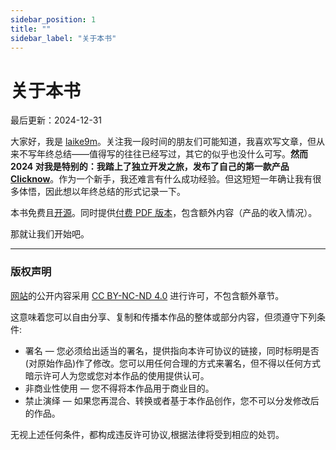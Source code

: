 ```yaml
---
sidebar_position: 1
title: ""
sidebar_label: "关于本书"
---
```


# 关于本书

最后更新：2024-12-31

大家好，我是 [laike9m](https://laike9m.com/)。关注我一段时间的朋友们可能知道，我喜欢写文章，但从来不写年终总结——值得写的往往已经写过，其它的似乎也没什么可写。**然而 2024 对我是特别的：我踏上了独立开发之旅，发布了自己的第一款产品 [Clicknow](https://clicknow.ai)**。作为一个新手，我还难言有什么成功经验。但这短短一年确让我有很多体悟，因此想以年终总结的形式记录一下。

本书免费且[开源](https://github.com/laike9m/indie2024)。同时提供[付费 PDF 版本](https://laike9m.lemonsqueezy.com/)，包含额外内容（产品的收入情况）。

那就让我们开始吧。

---

### 版权声明

[网站](https://indie2024.laike9m.com/)的公开内容采用 [CC BY-NC-ND 4.0](http://creativecommons.org/licenses/by-nc-nd/4.0/) 进行许可，不包含额外章节。

这意味着您可以自由分享、复制和传播本作品的整体或部分内容，但须遵守下列条件:

- 署名 — 您必须给出适当的署名，提供指向本许可协议的链接，同时标明是否(对原始作品)作了修改。您可以用任何合理的方式来署名，但不得以任何方式暗示许可人为您或您对本作品的使用提供认可。
- 非商业性使用 — 您不得将本作品用于商业目的。
- 禁止演绎 — 如果您再混合、转换或者基于本作品创作，您不可以分发修改后的作品。

无视上述任何条件，都构成违反许可协议,根据法律将受到相应的处罚。
